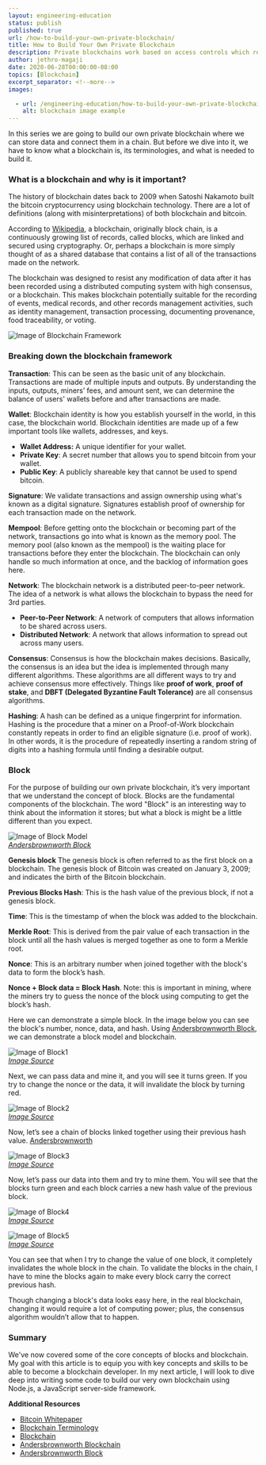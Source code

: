 ```yaml
---
layout: engineering-education
status: publish
published: true
url: /how-to-build-your-own-private-blockchain/
title: How to Build Your Own Private Blockchain
description: Private blockchains work based on access controls which restrict the people who can participate in the network. Instead of waiting for a network consensus, information can be recorded immediately.
author: jethro-magaji
date: 2020-06-28T00:00:00-08:00
topics: [Blockchain]
excerpt_separator: <!--more-->
images:

  - url: /engineering-education/how-to-build-your-own-private-blockchain/hero.jpg
    alt: blockchain image example
---
```

In this series we are going to build our own private blockchain where we can store data and connect them in a chain. But before we dive into it, we have to know what a blockchain is, its terminologies, and what is needed to build it.
<!--more-->

### What is a blockchain and why is it important?
The history of blockchain dates back to 2009 when Satoshi Nakamoto built the bitcoin cryptocurrency using blockchain technology. There are a lot of definitions (along with misinterpretations) of both blockchain and bitcoin.

According to [Wikipedia](https://en.wikipedia.org/wiki/Blockchain), a blockchain, originally block chain, is a continuously growing list of records, called blocks, which are linked and secured using cryptography.
Or, perhaps a blockchain is more simply thought of as a shared database that contains a list of all of the transactions made on the network.

The blockchain was designed to resist any modification of data after it has been recorded using a distributed computing system with high consensus, or a blockchain. This makes blockchain potentially suitable for the recording of events, medical records, and other records management activities, such as identity management, transaction processing, documenting provenance, food traceability, or voting.

![Image of Blockchain Framework](/engineering-education/how-to-build-your-own-private-blockchain/blockchain-framework.png)

### Breaking down the blockchain framework
**Transaction**: This can be seen as the basic unit of any blockchain. Transactions are made of multiple inputs and outputs. By understanding the inputs, outputs, miners’ fees, and amount sent, we can determine the balance of users' wallets before and after transactions are made.

**Wallet**: Blockchain identity is how you establish yourself in the world, in this case, the blockchain world. Blockchain identities are made up of a few important tools like wallets, addresses, and keys.
- **Wallet Address:** A unique identifier for your wallet.
- **Private Key**: A secret number that allows you to spend bitcoin from your wallet.
- **Public Key**: A publicly shareable key that cannot be used to spend bitcoin.

**Signature**: We validate transactions and assign ownership using what's known as a digital signature. Signatures establish proof of ownership for each transaction made on the network.

**Mempool**: Before getting onto the blockchain or becoming part of the network, transactions go into what is known as the memory pool. The memory pool (also known as the mempool) is the waiting place for transactions before they enter the blockchain. The blockchain can only handle so much information at once, and the backlog of information goes here.

**Network**: The blockchain network is a distributed peer-to-peer network. The idea of a network is what allows the blockchain to bypass the need for 3rd parties.
- **Peer-to-Peer Network**: A network of computers that allows information to be shared across users.
- **Distributed Network**: A network that allows information to spread out across many users.

**Consensus**: Consensus is how the blockchain makes decisions. Basically, the consensus is an idea but the idea is implemented through many different algorithms. These algorithms are all different ways to try and achieve consensus more effectively. Things like **proof of work**, **proof of stake**, and **DBFT (Delegated Byzantine Fault Tolerance)** are all consensus algorithms.

**Hashing**: A hash can be defined as a unique fingerprint for information. Hashing is the procedure that a miner on a Proof-of-Work blockchain constantly repeats in order to find an eligible signature (i.e. proof of work). In other words, it is the procedure of repeatedly inserting a random string of digits into a hashing formula until finding a desirable output.

### Block
For the purpose of building our own private blockchain, it’s very important that we understand the concept of block. Blocks are the fundamental components of the blockchain. The word "Block" is an interesting way to think about the information it stores; but what a block is might be a little different than you expect.

![Image of Block Model](/engineering-education/how-to-build-your-own-private-blockchain/block-model.png)<br>
*[Andersbrownworth Block](https://andersbrownworth.com)*

**Genesis block**
The genesis block is often referred to as the first block on a blockchain. The genesis block of Bitcoin was created on January 3, 2009; and indicates the birth of the Bitcoin blockchain.

**Previous Blocks Hash**: This is the hash value of the previous block, if not a genesis block.

**Time**: This is the timestamp of when the block was added to the blockchain.

**Merkle Root**: This is derived from the pair value of each transaction in the block until all the hash values is merged together as one to form a Merkle root.

**Nonce**: This is an arbitrary number when joined together with the block's data to form the block’s hash.

**Nonce + Block data = Block Hash**. Note: this is important in mining, where the miners try to guess the nonce of the block using computing to get the block’s hash.

Here we can demonstrate a simple block. In the image below you can see the block's number, nonce, data, and hash. Using [Andersbrownworth Block](https://andersbrownworth.com/block/block), we can demonstrate a block model and blockchain.

![Image of Block1](/engineering-education/how-to-build-your-own-private-blockchain/block1.png)<br>
*[Image Source](https://andersbrownworth.com)*

Next, we can pass data and mine it, and you will see it turns green. If you try to change the nonce or the data, it will invalidate the block by turning red.

![Image of Block2](/engineering-education/how-to-build-your-own-private-blockchain/block2.png)<br>
*[Image Source](https://andersbrownworth.com)*

Now, let’s see a chain of blocks linked together using their previous hash value. [Andersbrownworth](https://andersbrownworth.com/blockchain/blockchain)

![Image of Block3](/engineering-education/how-to-build-your-own-private-blockchain/block3.png)<br>
*[Image Source](https://andersbrownworth.com)*

Now, let’s pass our data into them and try to mine them. You will see that the blocks turn green and each block carries a new hash value of the previous block.

![Image of Block4](/engineering-education/how-to-build-your-own-private-blockchain/block4.png)<br>
*[Image Source](https://andersbrownworth.com)*

![Image of Block5](/engineering-education/how-to-build-your-own-private-blockchain/block5.png)<br>
*[Image Source](https://andersbrownworth.com)*

You can see that when I try to change the value of one block, it completely invalidates the whole block in the chain. To validate the blocks in the chain, I have to mine the blocks again to make every block carry the correct previous hash.

Though changing a block's data looks easy here, in the real blockchain, changing it would require a lot of computing power; plus, the consensus algorithm wouldn’t allow that to happen.

### Summary
We've now covered some of the core concepts of blocks and blockchain. My goal with this article is to equip you with key concepts and skills to be able to become a blockchain developer. In my next article, I will look to dive deep into writing some code to build our very own blockchain using Node.js, a JavaScript server-side framework.

**Additional Resources**
- [Bitcoin Whitepaper](https://bitcoin.org/bitcoin.pdf)
- [Blockchain Terminology](https://blog.goodaudience.com/blockchain-terminology-d903758d6bd)
- [Blockchain](https://en.wikipedia.org/wiki/Blockchain)
- [Andersbrownworth  Blockchain](https://andersbrownworth.com/blockchain/blockchain)
- [Andersbrownworth Block](https://andersbrownworth.com/block/block)
